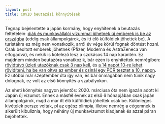 ```yaml
---
layout: post
title: COVID beutazási könnyítések
---
```


Tegnap bejelentette a japán kormány, hogy enyhítenek a beutazás feltételein: [diák és munkavállalói vízummal jöhetnek új emberek is be az országba](https://www3.nhk.or.jp/nhkworld/en/news/20211105_31/) (eddig csak állampolgárok, és itt élő külföldiek jöhettek be). A turistákra ez még nem vonatkozik, arról év vége körül fognak döntést hozni. Csak beoltott emberek jöhetnek (Pfizer, Moderna és AstraZeneca van elfogadva), és nekik is kötelező lesz a szokásos 14 nap karantén. Ez majdnem minden beutazóra vonatkozik, bár ezen is enyhítettek nemrégiben: [rövidtávó üzleti utazóknak csak 3 nap kell](https://english.kyodonews.net/news/2021/11/04b1a331ede5-breaking-news-japan-to-cut-covid-quarantine-to-3-days-for-business-travelers-mon.html), és [a 14 napot 10-re lehet rövidíteni, ha be van oltva az ember és csinál egy PCR tesztet a 10. napon](https://www.japantimes.co.jp/news/2021/09/09/national/japan-quarantine-vaccinated-travelers-reduced/). Ez utóbbi már szeptember óta így van, és bár önmagában nem tűnik nagy dolognak, ez volt az első könnyítés a szabályokon. 

Az eheti könnyítés nagyon jelentős: 2020. márciusa óta nem igazán adott ki Japán új vízumot. Ennek a másfél évnek az első 6 hónapjában csak japán állampolgárok, majd a már itt élő külföldiek jöhettek csak be. Különleges kivételek persze voltak, pl az egész olimpia, illetve nemrég a cégemnek is sikerült kibuliznia, hogy néhány új munkavízumot kiadjanak és azzal páran bejöhettek.
